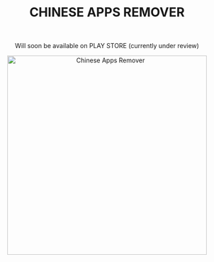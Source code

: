 <h1 align="center"> CHINESE APPS REMOVER </h1> <br>
<p align="center">Will soon be available on PLAY STORE (currently under review) </p>
<p align="center">
  <a href="https://play.google.com/store/apps/details?id=tech.siddharthsaini.car">
    <img alt="Chinese Apps Remover" title="Chinese Apps Remover" src="https://raw.githubusercontent.com/sidxharth/Chinese-Apps-Remover/master/share.png?token=AMYBFDCTFL5VXIMXU7U6QT264BZ6U" width="450">
  </a>
</p>
